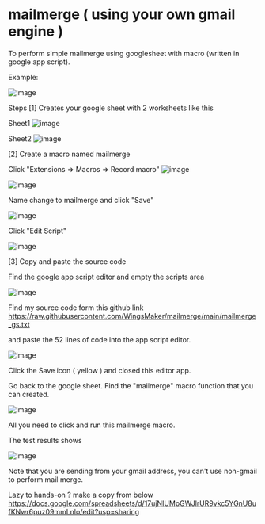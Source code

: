 # mailmerge ( using your own gmail engine )
To perform simple mailmerge using googlesheet with macro (written in google app script).

Example:

![image](https://user-images.githubusercontent.com/32192638/154191271-8fcd843f-9023-4e8b-849e-10d14a1f634a.png)





Steps
[1] Creates your google sheet with 2 worksheets like this

Sheet1
![image](https://user-images.githubusercontent.com/32192638/154187943-ca819511-4098-4194-89f5-cb6c462c27dc.png)



Sheet2
![image](https://user-images.githubusercontent.com/32192638/154188041-c5501599-6cfc-4e10-ad48-a6fddca1e326.png)




[2] Create a macro named mailmerge

Click "Extensions => Macros => Record macro"
![image](https://user-images.githubusercontent.com/32192638/154188793-b95ac6ac-021c-40c9-83c2-d551f79a1028.png)



![image](https://user-images.githubusercontent.com/32192638/154188872-0a264675-f2fc-4739-af8f-e98f20ccf7a3.png)




Name change to mailmerge and click "Save"

![image](https://user-images.githubusercontent.com/32192638/154189042-603fc942-6ad3-4ff2-b2ee-1001d75150c7.png)




Click "Edit Script"

![image](https://user-images.githubusercontent.com/32192638/154189106-5a670feb-e2c2-4d1a-9286-5ce84c9cf6e4.png)





[3] Copy and paste the source code 

Find the google app script editor and empty the scripts area

![image](https://user-images.githubusercontent.com/32192638/154189961-82b9022a-1a8b-400c-bb5e-3074fed3d18c.png)





Find my source code form this github link 
https://raw.githubusercontent.com/WingsMaker/mailmerge/main/mailmerge_gs.txt


and paste the 52 lines of code into the app script editor. 

![image](https://user-images.githubusercontent.com/32192638/154190064-d0341089-7cab-4443-aad3-a033b37e88d9.png)






Click the Save icon ( yellow ) and closed this editor app. 

Go back to the google sheet. Find the "mailmerge" macro function that you can created.

![image](https://user-images.githubusercontent.com/32192638/154190325-a4af0fca-29b1-49e8-b642-7533254d4bfd.png)






All you need to click and run this mailmerge macro.


The test results shows

![image](https://user-images.githubusercontent.com/32192638/154190578-0d9ed623-cfb1-42c8-ab80-ebc17717d6ab.png)





Note that you are sending from your gmail address, you can't use non-gmail to perform mail merge.

Lazy to hands-on ? make a copy from below
https://docs.google.com/spreadsheets/d/17ujNIUMpGWJlrUR9vkc5YGnU8ufKNwr6puz09mmLnlo/edit?usp=sharing

